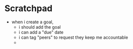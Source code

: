 # Scratchpad

- when i create a goal, 
    - i should add the goal
    - i can add a "due" date
    - i can tag "peers" to request they keep me accountable
    - 